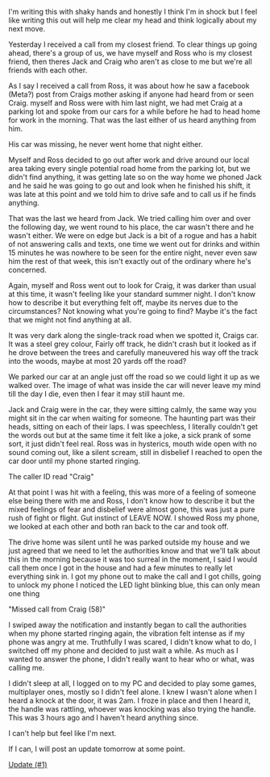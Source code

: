 I'm writing this with shaky hands and honestly I think I'm in shock but I feel like writing this out will help me clear my head and think logically about my next move.

Yesterday I received a call from my closest friend. To clear things up going ahead, there's a group of us, we have myself and Ross who is my closest friend, then theres Jack and Craig who aren't as close to me but we're all friends with each other.

As I say I received a call from Ross, it was about how he saw a facebook (Meta?) post from Craigs mother asking if anyone had heard from or seen Craig. myself and Ross were with him last night, we had met Craig at a parking lot and spoke from our cars for a while before he had to head home for work in the morning. That was the last either of us heard anything from him.

His car was missing, he never went home that night either.

Myself and Ross decided to go out after work and drive around our local area taking every single potential road home from the parking lot, but we didn't find anything, it was getting late so on the way home we phoned Jack and he said he was going to go out and look when he finished his shift, it was late at this point and we told him to drive safe and to call us if he finds anything.

That was the last we heard from Jack. We tried calling him over and over the following day, we went round to his place, the car wasn't there and he wasn't either. We were on edge but Jack is a bit of a rogue and has a habit of not answering calls and texts, one time we went out for drinks and within 15 minutes he was nowhere to be seen for the entire night, never even saw him the rest of that week, this isn't exactly out of the ordinary where he's concerned.

Again, myself and Ross went out to look for Craig, it was darker than usual at this time, it wasn't feeling like your standard summer night. I don't know how to describe it but everything felt off, maybe its nerves due to the circumstances? Not knowing what you're going to find? Maybe it's the fact that we might not find anything at all.

It was very dark along the single-track road when we spotted it, Craigs car. It was a steel grey colour, Fairly off track, he didn't crash but it looked as if he drove between the trees and carefully maneuvered his way off the track into the woods, maybe at most 20 yards off the road?

We parked our car at an angle just off the road so we could light it up as we walked over. The image of what was inside the car will never leave my mind till the day I die, even then I fear it may still haunt me.

Jack and Craig were in the car, they were sitting calmly, the same way you might sit in the car when waiting for someone. The haunting part was their heads, sitting on each of their laps. I was speechless, I literally couldn't get the words out but at the same time it felt like a joke, a sick prank of some sort, it just didn't feel real. Ross was in hysterics, mouth wide open with no sound coming out, like a silent scream, still in disbelief I reached to open the car door until my phone started ringing.

The caller ID read "Craig"

At that point I was hit with a feeling, this was more of a feeling of someone else being there with me and Ross, I don't know how to describe it but the mixed feelings of fear and disbelief were almost gone, this was just a pure rush of fight or flight. Gut instinct of LEAVE NOW. I showed Ross my phone, we looked at each other and both ran back to the car and took off.

The drive home was silent until he was parked outside my house and we just agreed that we need to let the authorities know and that we'll talk about this in the morning because it was too surreal in the moment, I said I would call them once I got in the house and had a few minutes to really let everything sink in. I got my phone out to make the call and I got chills, going to unlock my phone I noticed the LED light blinking blue, this can only mean one thing

"Missed call from Craig (58)"

I swiped away the notification and instantly began to call the authorities when my phone started ringing again, the vibration felt intense as if my phone was angry at me. Truthfully I was scared, I didn't know what to do, I switched off my phone and decided to just wait a while. As much as I wanted to answer the phone, I didn't really want to hear who or what, was calling me.

I didn't sleep at all, I logged on to my PC and decided to play some games, multiplayer ones, mostly so I didn't feel alone. I knew I wasn't alone when I heard a knock at the door, it was 2am. I froze in place and then I heard it, the handle was rattling, whoever was knocking was also trying the handle. This was 3 hours ago and I haven't heard anything since.

I can't help but feel like I'm next.

If I can, I will post an update tomorrow at some point.

[Update (#1)](https://www.reddit.com/r/nosleep/comments/v25pgb/we_found_our_missing_friends_and_i_think_im_next/)